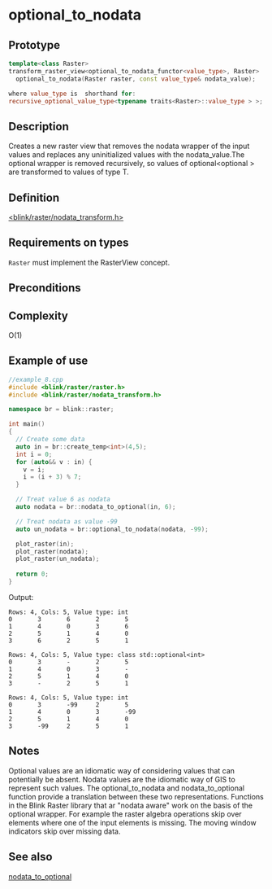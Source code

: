 # optional_to_nodata

## Prototype
```cpp
template<class Raster>
transform_raster_view<optional_to_nodata_functor<value_type>, Raster>
  optional_to_nodata(Raster raster, const value_type& nodata_value);

where value_type is  shorthand for: 
recursive_optional_value_type<typename traits<Raster>::value_type > >;
```

## Description
Creates a new raster view that removes the nodata wrapper of the input values and replaces any uninitialized values with the nodata_value.The optional wrapper is removed recursively, so values of optional<optional<T> > are transformed to values of type T.

## Definition
[<blink/raster/nodata_transform.h>](./../../include/blink/raster/nodata_transform.h)

## Requirements on types
`Raster` must implement the RasterView concept.

## Preconditions

## Complexity
O(1)

## Example of use

```cpp
//example_8.cpp
#include <blink/raster/raster.h>
#include <blink/raster/nodata_transform.h>

namespace br = blink::raster;

int main()
{
  // Create some data
  auto in = br::create_temp<int>(4,5);
  int i = 0;
  for (auto&& v : in) {
    v = i;
    i = (i + 3) % 7;
  }

  // Treat value 6 as nodata
  auto nodata = br::nodata_to_optional(in, 6);

  // Treat nodata as value -99
  auto un_nodata = br::optional_to_nodata(nodata, -99);

  plot_raster(in);
  plot_raster(nodata);
  plot_raster(un_nodata);
  
  return 0;
}
```

Output: 
```
Rows: 4, Cols: 5, Value type: int
0       3       6       2       5
1       4       0       3       6
2       5       1       4       0
3       6       2       5       1

Rows: 4, Cols: 5, Value type: class std::optional<int>
0       3       -       2       5
1       4       0       3       -
2       5       1       4       0
3       -       2       5       1

Rows: 4, Cols: 5, Value type: int
0       3       -99     2       5
1       4       0       3       -99
2       5       1       4       0
3       -99     2       5       1

```

## Notes
Optional values are an idiomatic way of considering values that can potentially be absent. Nodata values are the idiomatic way of GIS to represent such values. The optional_to_nodata and nodata_to_optional function provide a translation between these two representations. Functions in the Blink Raster library that ar "nodata aware" work on the basis of the optional wrapper. For example the raster algebra operations skip over elements where one of the input elements is missing. The moving window indicators skip over missing data. 

## See also
[nodata_to_optional](./nodata_to_optional.md)